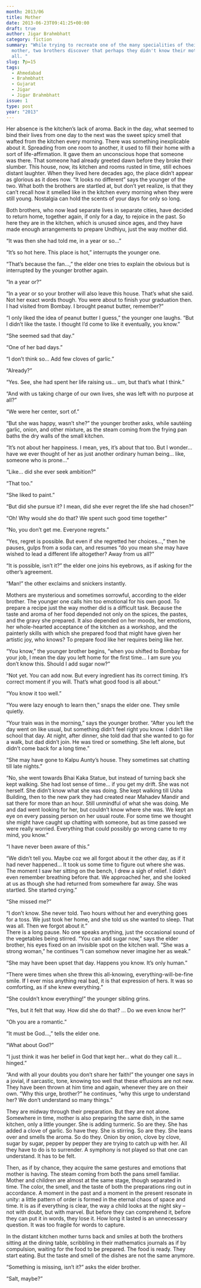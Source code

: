 ```yaml
---
month: 2013/06
title: Mother
date: 2013-06-23T09:41:25+00:00
draft: true
author: Jigar Brahmbhatt
category: fiction
summary: "While trying to recreate one of the many specialities of their beloved
  mother, two brothers discover that perhaps they didn't know their mother at
  all. "
slug: ?p=15
tags:
  - Ahmedabad
  - Brahmbhatt
  - Gujarat
  - Jigar
  - Jigar Brahmbhatt
issue: 1
type: post
year: "2013"
---
```

Her absence is the kitchen’s lack of aroma. Back in the day, what seemed to bind their lives from one day to the next was the sweet spicy smell that wafted from the kitchen every morning. There was something inexplicable about it. Spreading from one room to another, it used to fill their home with a sort of life-affirmation. It gave them an unconscious hope that someone was there. That someone had already greeted dawn before they broke their slumber. This house, now, its kitchen and rooms rusted in time, still echoes distant laughter. When they lived here decades ago, the place didn’t appear as glorious as it does now. “It looks no different” says the younger of the two. What both the brothers are startled at, but don’t yet realize, is that they can’t recall how it smelled like in the kitchen every morning when they were still young. Nostalgia can hold the scents of your days for only so long.

Both brothers, who now lead separate lives in separate cities, have decided to return home, together again, if only for a day, to rejoice in the past. So here they are in the kitchen, which is unused since ages, and they have made enough arrangements to prepare Undhiyu, just the way mother did.

“It was then she had told me, in a year or so…”

“It’s so hot here. This place is hot,” interrupts the younger one.

“That’s because the fan…,” the elder one tries to explain the obvious but is interrupted by the younger brother again.

“In a year or?”

“In a year or so your brother will also leave this house. That’s what she said. Not her exact words though. You were about to finish your graduation then. I had visited from Bombay. I brought peanut butter, remember?”

“I only liked the idea of peanut butter I guess,” the younger one laughs. “But I didn’t like the taste. I thought I’d come to like it eventually, you know.”

“She seemed sad that day.”

“One of her bad days.”

“I don’t think so… Add few cloves of garlic.”

“Already?”

“Yes. See, she had spent her life raising us… um, but that’s what I think.”

“And with us taking charge of our own lives, she was left with no purpose at all?”

“We were her center, sort of.”

“But she was happy, wasn’t she?” the younger brother asks, while sautéing garlic, onion, and other mixture, as the steam coming from the frying pan baths the dry walls of the small kitchen.

“It’s not about her happiness. I mean, yes, it’s about that too. But I wonder… have we ever thought of her as just another ordinary human being… like, someone who is prone…”

“Like… did she ever seek ambition?”

“That too.”

“She liked to paint.”

“But did she pursue it? I mean, did she ever regret the life she had chosen?”

“Oh! Why would she do that? We spent such good time together”

“No, you don’t get me. Everyone regrets.”

“Yes, regret is possible. But even if she regretted her choices…,” then he pauses, gulps from a soda can, and resumes “do you mean she may have wished to lead a different life altogether? Away from us all?”

“It is possible, isn’t it?” the elder one joins his eyebrows, as if asking for the other’s agreement.

“Man!” the other exclaims and snickers instantly.

Mothers are mysterious and sometimes sorrowful, according to the elder brother. The younger one calls him too emotional for his own good. To prepare a recipe just the way mother did is a difficult task. Because the taste and aroma of her food depended not only on the spices, the pastes, and the gravy she prepared. It also depended on her moods, her emotions, her whole-hearted acceptance of the kitchen as a workshop, and the painterly skills with which she prepared food that might have given her artistic joy, who knows? To prepare food like her requires being like her.

“You know,” the younger brother begins, “when you shifted to Bombay for your job, I mean the day you left home for the first time… I am sure you don’t know this. Should I add sugar now?”

“Not yet. You can add now. But every ingredient has its correct timing. It’s correct moment if you will. That’s what good food is all about.”

“You know it too well.”

“You were lazy enough to learn then,” snaps the elder one. They smile quietly.

“Your train was in the morning,” says the younger brother. “After you left the day went on like usual, but something didn’t feel right you know. I didn’t like school that day. At night, after dinner, she told dad that she wanted to go for a walk, but dad didn’t join. He was tired or something. She left alone, but didn’t come back for a long time.”

“She may have gone to Kalpu Aunty’s house. They sometimes sat chatting till late nights.”

“No, she went towards Bhai Kaka Statue, but instead of turning back she kept walking. She had lost sense of time… if you get my drift. She was not herself. She didn’t know what she was doing. She kept walking till Usha Building, then to the new park they had created near Mahadev Mandir and sat there for more than an hour. Still unmindful of what she was doing. Me and dad went looking for her, but couldn’t know where she was. We kept an eye on every passing person on her usual route. For some time we thought she might have caught up chatting with someone, but as time passed we were really worried. Everything that could possibly go wrong came to my mind, you know.”

“I have never been aware of this.”

“We didn’t tell you. Maybe coz we all forgot about it the other day, as if it had never happened… It took us some time to figure out where she was. The moment I saw her sitting on the bench, I drew a sigh of relief. I didn’t even remember breathing before that. We approached her, and she looked at us as though she had returned from somewhere far away. She was startled. She started crying.”

“She missed me?”

“I don’t know. She never told. Two hours without her and everything goes for a toss. We just took her home, and she told us she wanted to sleep. That was all. Then we forgot about it.”  
There is a long pause. No one speaks anything, just the occasional sound of the vegetables being stirred. “You can add sugar now,” says the elder brother, his eyes fixed on an invisible spot on the kitchen wall. “She was a strong woman,” he continues “I can somehow never imagine her as weak.”

“She may have been upset that day. Happens you know. It’s only human.”

“There were times when she threw this all-knowing, everything-will-be-fine smile. If I ever miss anything real bad, it is that expression of hers. It was so comforting, as if she knew everything.”

“She couldn’t know everything!” the younger sibling grins.

“Yes, but it felt that way. How did she do that? &#8230; Do we even know her?”

“Oh you are a romantic.”

“It must be God…,” tells the elder one.

“What about God?”

“I just think it was her belief in God that kept her… what do they call it… hinged.”

“And with all your doubts you don’t share her faith!” the younger one says in a jovial, if sarcastic, tone, knowing too well that these effusions are not new. They have been thrown at him time and again, whenever they are on their own. “Why this urge, brother?” he continues, “why this urge to understand her? We don’t understand so many things.”

They are midway through their preparation. But they are not alone. Somewhere in time, mother is also preparing the same dish, in the same kitchen, only a little younger. She is adding turmeric. So are they. She has added a clove of garlic. So have they. She is stirring. So are they. She leans over and smells the aroma. So do they. Onion by onion, clove by clove, sugar by sugar, pepper by pepper they are trying to catch up with her. All they have to do is to surrender. A symphony is not played so that one can understand. It has to be felt.

Then, as if by chance, they acquire the same gestures and emotions that mother is having. The steam coming from both the pans smell familiar. Mother and children are almost at the same stage, though separated in time. The color, the smell, and the taste of both the preparations ring out in accordance. A moment in the past and a moment in the present resonate in unity: a little pattern of order is formed in the eternal chaos of space and time. It is as if everything is clear, the way a child looks at the night sky – not with doubt, but with marvel. But before they can comprehend it, before they can put it in words, they lose it. How long it lasted is an unnecessary question. It was too fragile for words to capture.

In the distant kitchen mother turns back and smiles at both the brothers sitting at the dining table, scribbling in their mathematics journals as if by compulsion, waiting for the food to be prepared. The food is ready. They start eating. But the taste and smell of the dishes are not the same anymore.

“Something is missing, isn’t it?” asks the elder brother.

“Salt, maybe?”
